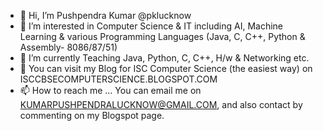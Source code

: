 - 👋 Hi, I’m Pushpendra Kumar @pklucknow
- 👀 I’m interested in Computer Science & IT including AI, Machine Learning & various Programming Languages (Java, C, C++, Python & Assembly- 8086/87/51)
- 🌱 I’m currently Teaching Java, Python, C, C++, H/w & Networking etc.
- 💞️ You can visit my Blog for ISC Computer Science (the easiest way) on ISCCBSECOMPUTERSCIENCE.BLOGSPOT.COM
- 📫 How to reach me ... You can email me on KUMARPUSHPENDRALUCKNOW@GMAIL.COM, and also contact by commenting on my Blogspot page.

<!---
pklucknow/pklucknow is a ✨ special ✨ repository because its `README.md` (this file) appears on your GitHub profile.
You can click the Preview link to take a look at your changes.
--->
